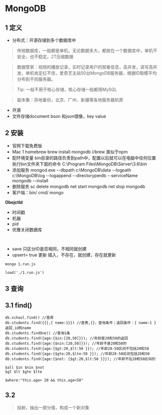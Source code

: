 # MongoDB
## 1 定义
- 分布式：开源存储到多个数据库中
> 传统数据库，一般都是单机，无论数据多大，都放在一个数据库中，单机不安全，也不稳定。2T压缩数据

> 数据管家：视频的播放记录，实时记录用户的观看信息，高并发，读写高并发，单机肯定扛不住，爱奇艺主站50台MongoDB服务器，根据ID取模平均分布到不同服务器。

> Tip: 一般不用于核心存储，核心存储一般都用MySQL

> 副本集：异地备份，北京、广州、新疆等各地服务器机房
- 开源
- 文件存储document bson 和json很像，key value 
## 2 安装
- 官网下载免费版
- Mac 1 homebrew   brew install mongodb   //brew 类似于npm
- 配环境变量  bin目录的路径负责到path中，配置以后就可以在电脑中任何位置执行bin文件夹下面的命令 C:\Program Files\MongoDB\Server\3.6\bin
- 添加服务  mongod.exe --dbpath c:\MongoDB\data --logpath c:\MongoDB\log --logappend  --directoryperdb --serviceName mongodb --install
- 删除服务  sc delete mongodb 
 net start mongodb
 net stop mongodb
 - 客户端：bin/ cmd/   mongo 

 **ObejctId**
 - 时间戳
 - 机器
 - pid
 - 优雅关闭数据库
 ```sh
  
 ```
 - save 只区分ID是否相同，不相同就创建
 - upsert= true 更新 插入，不存在，就创建，存在就更新 

```
mongo 1.run.js

load('./1.run.js')
```
## 3 查询
## 3.1 find()
```
db.school.find() //查库
db.students.find({{},{ name:1}}) //查表,{}，查询条件；返回条件：{ name:1 }返回_id和name
db.students.findOne() //查询1条
db.students.find({age:{$in:[20,50]}}); //年龄是20和50的返回
db.students.find({age:{$nin:[20,50]}}); //年龄不是20和50的
db.students.find({age:{$gt:20,$lt:50 }}); //年龄20-50区间不包括20和50
db.students.find({age:{$gte:20,$lte:50 }}); //年龄20-50区间包括20和50
db.students.find({age:{$not: {$gt:20,$lt:50 }}}); //年龄不在20和50区间的

$all $in $nin $not
$gt $lt $gte $lte

$where:"this.age> 20 && this.age<50"

```
## 3.2 
> 投射，抽出一部分值，构成一个新对象
